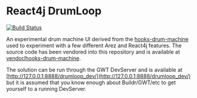 # React4j DrumLoop

[![Build Status](https://secure.travis-ci.org/react4j/react4j-drumloop.png?branch=master)](http://travis-ci.org/react4j/react4j-drumloop)

An experimental drum machine UI derived from the [hooks-drum-machine](https://github.com/kenwheeler/hooks-drum-machine)
used to experiment with a few different Arez and React4j features. The source code has been vendored into
this repository and is available at [vendor/hooks-drum-machine](vendor/hooks-drum-machine).

The solution can be run through the GWT DevServer and is available at
[http://127.0.0.1:8888/drumloop_dev/](http://127.0.0.1:8888/drumloop_dev/) but it is assumed that you know
enough about Buildr/GWT/etc to get yourself to a running DevServer.
